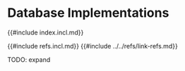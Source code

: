 # Database Implementations

{{#include index.incl.md}}

{{#include refs.incl.md}}
{{#include ../../refs/link-refs.md}}

<div class="hidden">
TODO: expand
</div>
